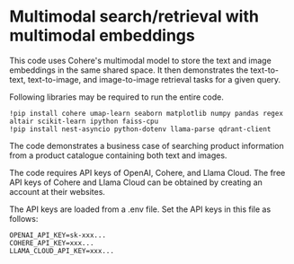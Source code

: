# Multimodal search/retrieval with multimodal embeddings
This code uses Cohere's multimodal model to store the text and image embeddings in the same shared space. It then demonstrates the text-to-text, text-to-image, and image-to-image retrieval tasks for a given query. 

Following libraries may be required to run the entire code.  

```!pip install cohere umap-learn seaborn matplotlib numpy pandas regex altair scikit-learn ipython faiss-cpu```  
```!pip install nest-asyncio python-dotenv llama-parse qdrant-client```  

The code demonstrates a business case of searching product information from a product catalogue containing both text and images.  

The code requires API keys of OpenAI, Cohere, and Llama Cloud. The free API keys of Cohere and Llama Cloud can be obtained by creating an account at their websites.  

The API keys are loaded from a .env file. Set the API keys in this file as follows:  

```OPENAI_API_KEY=sk-xxx...```  
```COHERE_API_KEY=xxx...```  
```LLAMA_CLOUD_API_KEY=xxx...```
